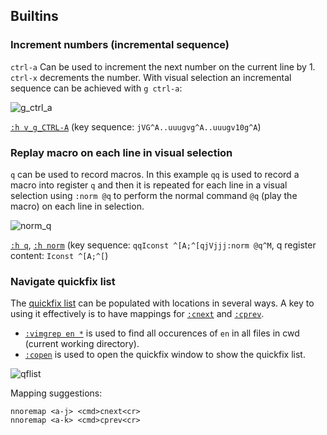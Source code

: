 ## Builtins

### Increment numbers (incremental sequence)
`ctrl-a` Can be used to increment the next number on the current line by 1. `ctrl-x` decrements the number. With visual selection an incremental sequence can be achieved with `g ctrl-a`:

![g_ctrl_a](https://user-images.githubusercontent.com/4508793/142710199-0d605d4c-9d0a-42d2-976a-6d15742834b1.gif)

[`:h v_g_CTRL-A`](https://vimhelp.org/change.txt.html#v_g_CTRL-A) (key sequence: `jVG^A..uuugvg^A..uuugv10g^A`)

### Replay macro on each line in visual selection
`q` can be used to record macros. In this example `qq` is used to record a macro into register `q` and then it is repeated for each line in a visual selection using `:norm @q` to perform the normal command `@q` (play the macro) on each line in selection.

![norm_q](https://user-images.githubusercontent.com/4508793/143023739-894e32bf-c1f7-4a50-8c03-19b0771fb87b.gif)

[`:h q`](https://vimhelp.org/repeat.txt.html#q), [`:h norm`](https://vimhelp.org/various.txt.html#%3Anorm) (key sequence: `qqIconst ^[A;^[qjVjjj:norm @q^M`, q register content: `Iconst ^[A;^[`)

### Navigate quickfix list
The [quickfix list](https://vimhelp.org/quickfix.txt.html#quickfix) can be populated with locations in several ways. A key to using it effectively is to have mappings for [`:cnext`](https://vimhelp.org/quickfix.txt.html#%3Acnext) and [`:cprev`](https://vimhelp.org/quickfix.txt.html#%3Acprev).

- [`:vimgrep en *`](https://vimhelp.org/quickfix.txt.html#%3Avimgrep) is used to find all occurences of `en` in all files in cwd (current working directory).
- [`:copen`](https://vimhelp.org/quickfix.txt.html#%3Acopen) is used to open the quickfix window to show the quickfix list.

![qflist](https://user-images.githubusercontent.com/4508793/143112529-717fb6ea-d7ab-4f87-a5da-4c0df5f2a9c4.gif)

Mapping suggestions:
```
nnoremap <a-j> <cmd>cnext<cr>
nnoremap <a-k> <cmd>cprev<cr>
```

